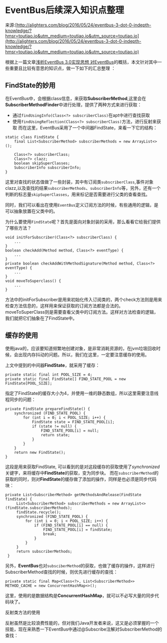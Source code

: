 # EventBus后续深入知识点整理

来源:[http://alighters.com/blog/2016/05/24/eventbus-3-dot-0-indepth-knowledge/?hmsr=toutiao.io&utm_medium=toutiao.io&utm_source=toutiao.io](http://alighters.com/blog/2016/05/24/eventbus-3-dot-0-indepth-knowledge/?hmsr=toutiao.io&utm_medium=toutiao.io&utm_source=toutiao.io)

根据上一篇文章[浅析EventBus 3.0实现思想 对EventBus](http://alighters.com/blog/2016/05/22/eventbus3-dot-0-analyze/)的概括，本文针对其中一些重要且比较有意思的知识点，做一下如下的汇总整理 ：

## FindState的妙用

在EventBus中，会根据class信息，来获取**SubscriberMethod**,这里会在**SubscriberMethodFinder**中进行处理，提供了两种方式来进行获取：

* 通过`findUsingInfo(Class<?> subscriberClass)`在apt中进行查找获取
* 使用`findUsingReflection(Class<?> subscriberClass)`方法，进行反射来获取 而在这里，EventBus采用了一个中间器FindState，来看一下它的结构：

```
static class FindState {
    final List<SubscriberMethod> subscriberMethods = new ArrayList<>();

    Class<?> subscriberClass;
    Class<?> clazz;
    boolean skipSuperClasses;
    SubscriberInfo subscriberInfo;
}
```

这里对查找的状态值做了一些封装，其中有订阅类`subscriberClass`,事件对象clazz,以及查找的结果`subscriberMethods`、`subscriberInfo`等，另外，还有一个判断的标志量`skipSuperClasses`，用来标记是否需要进行父类的查看查找。

同时，我们可以看出在使用`EventBus`定义订阅方法的时候，有些通用的逻辑，是可以抽象放置在父类中的。

为什么要使用`FindState`呢？首先是面向对象封装的采用，那么看看它给我们提供了哪些方法？

```
void initForSubscriber(Class<?> subscriberClass) {
    ...
}
boolean checkAdd(Method method, Class<?> eventType) {
    ...
}
private boolean checkAddWithMethodSignature(Method method, Class<?> eventType) {
    ...
}
void moveToSuperclass() {
    ...
}
```

方法中的initForSubscriber是用来初始化传入订阅类的，两个check方法则是用来检查方法信息的，这样用来保证获取的订阅方法都是合法的。moveToSuperClass则是需要查看父类中的订阅方法。这样对方法检查的逻辑，我们就把它们抽象在了FindState中。

## 缓存的使用

使用java的，应该要知道频繁地创建对象，是非常消耗资源的，在jvm垃圾回收时候，会出现内存抖动的问题。所以，我们在这里，一定要注意缓存的使用。

上文中提到的中间器**FindState**，就采用了缓存：

```
private static final int POOL_SIZE = 4;
private static final FindState[] FIND_STATE_POOL = new FindState[POOL_SIZE];
```

指定了FindState的缓存大小为4，并使用一维的静态数组，所以这里需要注意线程同步的问题：

```
private FindState prepareFindState() {
    synchronized (FIND_STATE_POOL) {
        for (int i = 0; i < POOL_SIZE; i++) {
            FindState state = FIND_STATE_POOL[i];
            if (state != null) {
                FIND_STATE_POOL[i] = null;
                return state;
            }
        }
    }
    return new FindState();
}
```

这段是用来获取FindState, 可以看到的是对这段缓存的获取使用了*synchronized*关键字，来将缓存中**FindState**的获取，变为同步块。 而在`subscriberMethod`的获取的同时，则对**FindState**的缓存做了添加的操作，同样是也必须是同步代码块：

```
private List<SubscriberMethod> getMethodsAndRelease(FindState findState) {
     List<SubscriberMethod> subscriberMethods = new ArrayList<>(findState.subscriberMethods);
     findState.recycle();
     synchronized (FIND_STATE_POOL) {
         for (int i = 0; i < POOL_SIZE; i++) {
             if (FIND_STATE_POOL[i] == null) {
                 FIND_STATE_POOL[i] = findState;
                 break;
             }
         }
     }
     return subscriberMethods;
 }
```

另外，**EventBus**也对`subsciberMethod`的获取，也做了缓存的操作，这样进行SubscriberMethod查找的时候，则优先进行缓存的查找：

```
private static final Map<Class<?>, List<SubscriberMethod>> METHOD_CACHE = new ConcurrentHashMap<>();
```

这里，使用的是数据结构是**ConcurrentHashMap**，就可以不必写大量的同步代码块了。

反射类方法的使用

反射虽然是比较浪费性能的，但对我们Java开发者来说，这又是必须掌握的一个技能，现在来熟悉一下EventBus中通过@Subscribe注解对SubscriberMethod的查找：
